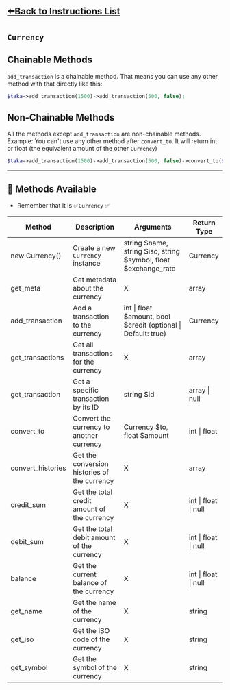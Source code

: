 [⬅️Back to Instructions List](../readme.md)
---
## `Currency`
## Chainable Methods
`add_transaction` is a chainable method. That means you can use any other method with that directly like this:
```php
$taka->add_transaction(1500)->add_transaction(500, false);
```
## Non-Chainable Methods
All the methods except `add_transaction` are non-chainable methods. Example: You can't use any other method after `convert_to`. It will return int or float (the equivalent amount of the other `Currency`)
```php
$taka->add_transaction(1500)->add_transaction(500, false)->convert_to($pound, $taka->balance());
```
---

## 🧩 Methods Available
- Remember that it is ✅`Currency` ✅
  
|    Method   | Description                         | Arguments       | Return Type      |
|-------------|-------------------------------------|-----------------|------------------|
|new Currency()| Create a new `Currency` instance    | string $name, string $iso, string $symbol, float $exchange_rate | Currency |
|   get_meta  | Get metadata about the currency     |         X       |   array          |
| add_transaction | Add a transaction to the currency | int \| float $amount, bool $credit (optional \| Default: true) | Currency |
|get_transactions| Get all transactions for the currency|         X       |   array          |
|get_transaction | Get a specific transaction by its ID| string $id       |   array \| null  |
|convert_to      | Convert the currency to another currency| Currency $to, float $amount |  int \| float|
| convert_histories | Get the conversion histories of the currency | X | array |
| credit_sum | Get the total credit amount of the currency | X | int \| float \| null |
| debit_sum | Get the total debit amount of the currency | X | int \| float \| null |
| balance | Get the current balance of the currency | X | int \| float \| null |
| get_name | Get the name of the currency | X | string |
| get_iso | Get the ISO code of the currency | X | string |
| get_symbol | Get the symbol of the currency | X | string |
